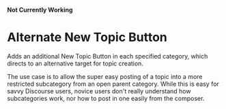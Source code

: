 **Not Currently Working**

# Alternate New Topic Button
Adds an additional New Topic Button in each specified category, which directs to an alternative target for topic creation.

The use case is to allow the super easy posting of a topic into a more restricted subcategory from an open parent category.
While this is easy for savvy Discourse users, novice users don't really understand how subcategories work, nor how to post in one easily from the composer.
